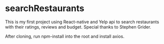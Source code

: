 # searchRestaurants
This is my first project using React-native and Yelp api to search restaurants with their ratings, reviews and budget. Special thanks to Stephen Grider.

After cloning, run npm-install into the root and install axios.
